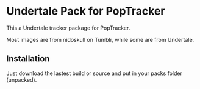 # Undertale Pack for PopTracker

This a Undertale tracker package for PopTracker.

Most images are from nidoskull on Tumblr, while some are from Undertale.

## Installation

Just download the lastest build or source and put in your packs folder (unpacked).